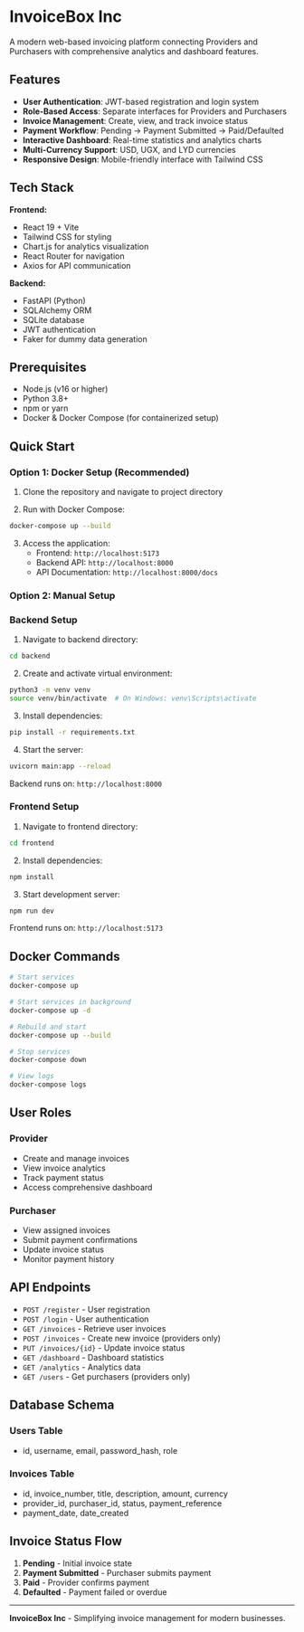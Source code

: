 # InvoiceBox Inc

A modern web-based invoicing platform connecting Providers and Purchasers with comprehensive analytics and dashboard features.

## Features

- **User Authentication**: JWT-based registration and login system
- **Role-Based Access**: Separate interfaces for Providers and Purchasers
- **Invoice Management**: Create, view, and track invoice status
- **Payment Workflow**: Pending → Payment Submitted → Paid/Defaulted
- **Interactive Dashboard**: Real-time statistics and analytics charts
- **Multi-Currency Support**: USD, UGX, and LYD currencies
- **Responsive Design**: Mobile-friendly interface with Tailwind CSS

## Tech Stack

**Frontend:**
- React 19 + Vite
- Tailwind CSS for styling
- Chart.js for analytics visualization
- React Router for navigation
- Axios for API communication

**Backend:**
- FastAPI (Python)
- SQLAlchemy ORM
- SQLite database
- JWT authentication
- Faker for dummy data generation

## Prerequisites

- Node.js (v16 or higher)
- Python 3.8+
- npm or yarn
- Docker & Docker Compose (for containerized setup)

## Quick Start

### Option 1: Docker Setup (Recommended)

1. Clone the repository and navigate to project directory

2. Run with Docker Compose:
```bash
docker-compose up --build
```

3. Access the application:
   - Frontend: `http://localhost:5173`
   - Backend API: `http://localhost:8000`
   - API Documentation: `http://localhost:8000/docs`

### Option 2: Manual Setup

### Backend Setup

1. Navigate to backend directory:
```bash
cd backend
```

2. Create and activate virtual environment:
```bash
python3 -m venv venv
source venv/bin/activate  # On Windows: venv\Scripts\activate
```

3. Install dependencies:
```bash
pip install -r requirements.txt
```

4. Start the server:
```bash
uvicorn main:app --reload
```

Backend runs on: `http://localhost:8000`

### Frontend Setup

1. Navigate to frontend directory:
```bash
cd frontend
```

2. Install dependencies:
```bash
npm install
```

3. Start development server:
```bash
npm run dev
```

Frontend runs on: `http://localhost:5173`

## Docker Commands

```bash
# Start services
docker-compose up

# Start services in background
docker-compose up -d

# Rebuild and start
docker-compose up --build

# Stop services
docker-compose down

# View logs
docker-compose logs
```

## User Roles

### Provider
- Create and manage invoices
- View invoice analytics
- Track payment status
- Access comprehensive dashboard

### Purchaser
- View assigned invoices
- Submit payment confirmations
- Update invoice status
- Monitor payment history

## API Endpoints

- `POST /register` - User registration
- `POST /login` - User authentication
- `GET /invoices` - Retrieve user invoices
- `POST /invoices` - Create new invoice (providers only)
- `PUT /invoices/{id}` - Update invoice status
- `GET /dashboard` - Dashboard statistics
- `GET /analytics` - Analytics data
- `GET /users` - Get purchasers (providers only)

## Database Schema

### Users Table
- id, username, email, password_hash, role

### Invoices Table
- id, invoice_number, title, description, amount, currency
- provider_id, purchaser_id, status, payment_reference
- payment_date, date_created

## Invoice Status Flow

1. **Pending** - Initial invoice state
2. **Payment Submitted** - Purchaser submits payment
3. **Paid** - Provider confirms payment
4. **Defaulted** - Payment failed or overdue

---

**InvoiceBox Inc** - Simplifying invoice management for modern businesses.